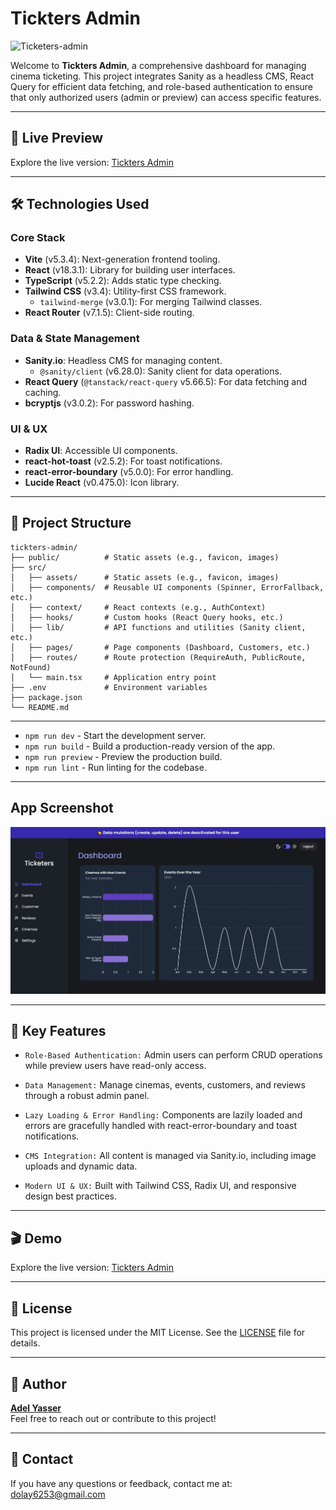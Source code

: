 # Tickters Admin

![Ticketers-admin](https://socialify.git.ci/dola5xd/Ticketers-admin/image?description=1&font=Jost&language=1&pattern=Floating+Cogs&stargazers=1&theme=Dark)

Welcome to **Tickters Admin**, a comprehensive dashboard for managing cinema ticketing. This project integrates Sanity as a headless CMS, React Query for efficient data fetching, and role-based authentication to ensure that only authorized users (admin or preview) can access specific features.

---

## 🚀 **Live Preview**

Explore the live version: [Tickters Admin](https://ticketers-admin-11fo.vercel.app/)

---

## 🛠️ **Technologies Used**

### **Core Stack**

- **Vite** (v5.3.4): Next-generation frontend tooling.
- **React** (v18.3.1): Library for building user interfaces.
- **TypeScript** (v5.2.2): Adds static type checking.
- **Tailwind CSS** (v3.4): Utility-first CSS framework.
  - `tailwind-merge` (v3.0.1): For merging Tailwind classes.
- **React Router** (v7.1.5): Client-side routing.

### **Data & State Management**

- **Sanity.io**: Headless CMS for managing content.
  - `@sanity/client` (v6.28.0): Sanity client for data operations.
- **React Query** (`@tanstack/react-query` v5.66.5): For data fetching and caching.
- **bcryptjs** (v3.0.2): For password hashing.

### **UI & UX**

- **Radix UI**: Accessible UI components.
- **react-hot-toast** (v2.5.2): For toast notifications.
- **react-error-boundary** (v5.0.0): For error handling.
- **Lucide React** (v0.475.0): Icon library.

---

## 📂 **Project Structure**

```plaintext
tickters-admin/
├── public/          # Static assets (e.g., favicon, images)
├── src/
│   ├── assets/      # Static assets (e.g., favicon, images)
│   ├── components/  # Reusable UI components (Spinner, ErrorFallback, etc.)
│   ├── context/     # React contexts (e.g., AuthContext)
│   ├── hooks/       # Custom hooks (React Query hooks, etc.)
│   ├── lib/         # API functions and utilities (Sanity client, etc.)
│   ├── pages/       # Page components (Dashboard, Customers, etc.)
│   ├── routes/      # Route protection (RequireAuth, PublicRoute, NotFound)
│   └── main.tsx     # Application entry point
├── .env             # Environment variables
├── package.json
└── README.md
```

---

- `npm run dev` - Start the development server.
- `npm run build` - Build a production-ready version of the app.
- `npm run preview` - Preview the production build.
- `npm run lint` - Run linting for the codebase.

---

## App Screenshot

![App Screenshot](ScreenShots/preview.jpeg)

---

## 🌟 **Key Features**

- `Role-Based Authentication:` Admin users can perform CRUD operations while preview users have read-only access.

- `Data Management:` Manage cinemas, events, customers, and reviews through a robust admin panel.

- `Lazy Loading & Error Handling:` Components are lazily loaded and errors are gracefully handled with react-error-boundary and toast notifications.

- `CMS Integration:` All content is managed via Sanity.io, including image uploads and dynamic data.

- `Modern UI & UX:` Built with Tailwind CSS, Radix UI, and responsive design best practices.

---

## 🎬 Demo

Explore the live version: [Tickters Admin](https://ticketers-admin-11fo.vercel.app/)

---

## 📜 **License**

This project is licensed under the MIT License. See the [LICENSE](LICENSE) file for details.

---

## 👤 **Author**

**[Adel Yasser](https://github.com/dola5xd)**  
Feel free to reach out or contribute to this project!

---

## 📧 **Contact**

If you have any questions or feedback, contact me at: [dolay6253@gmail.com](mailto:dolay6253@gmail.com)
